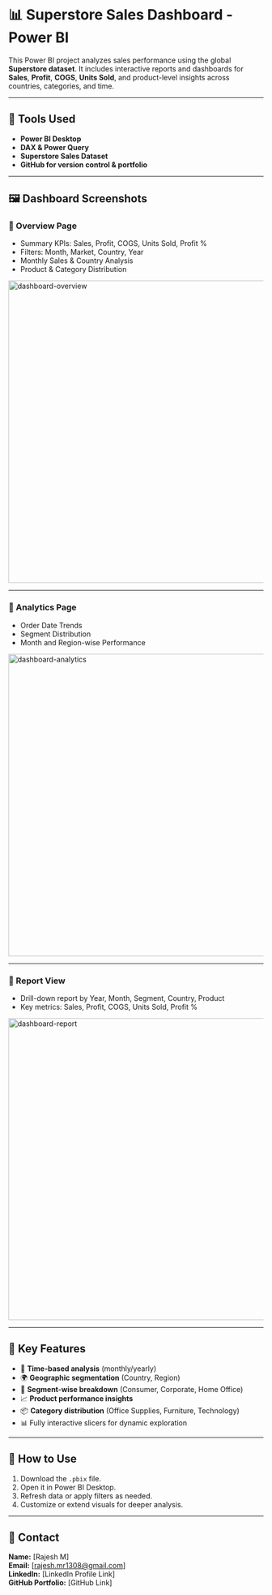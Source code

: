 # 📊 Superstore Sales Dashboard - Power BI

This Power BI project analyzes sales performance using the global **Superstore dataset**. It includes interactive reports and dashboards for **Sales**, **Profit**, **COGS**, **Units Sold**, and product-level insights across countries, categories, and time.

---

## 🧰 Tools Used

- **Power BI Desktop**
- **DAX & Power Query**
- **Superstore Sales Dataset**
- **GitHub for version control & portfolio**

---

## 🖼️ Dashboard Screenshots

### 🔹 Overview Page

- Summary KPIs: Sales, Profit, COGS, Units Sold, Profit %
- Filters: Month, Market, Country, Year
- Monthly Sales & Country Analysis
- Product & Category Distribution

<img width="596" alt="dashboard-overview" src="https://github.com/user-attachments/assets/66751c0b-d495-434c-be00-9add0126aa62" />


---

### 🔹 Analytics Page
- Order Date Trends
- Segment Distribution
- Month and Region-wise Performance

<img width="596" alt="dashboard-analytics" src="https://github.com/user-attachments/assets/c413ab35-d2e1-48a6-9715-ab633cff0a37" />


---

### 🔹 Report View
- Drill-down report by Year, Month, Segment, Country, Product
- Key metrics: Sales, Profit, COGS, Units Sold, Profit %

<img width="595" alt="dashboard-report" src="https://github.com/user-attachments/assets/f58992d6-6a9a-4f76-b183-2875d68d1ca1" />


---

## 📌 Key Features

- 📅 **Time-based analysis** (monthly/yearly)
- 🌍 **Geographic segmentation** (Country, Region)
- 🧾 **Segment-wise breakdown** (Consumer, Corporate, Home Office)
- 📈 **Product performance insights**
- 📦 **Category distribution** (Office Supplies, Furniture, Technology)
- 📊 Fully interactive slicers for dynamic exploration

---

## 🚀 How to Use

1. Download the `.pbix` file.
2. Open it in Power BI Desktop.
3. Refresh data or apply filters as needed.
4. Customize or extend visuals for deeper analysis.

---

## 📩 Contact

**Name:** [Rajesh M]  
**Email:** [rajesh.mr1308@gmail.com]  
**LinkedIn:** [LinkedIn Profile Link]  
**GitHub Portfolio:** [GitHub Link]

